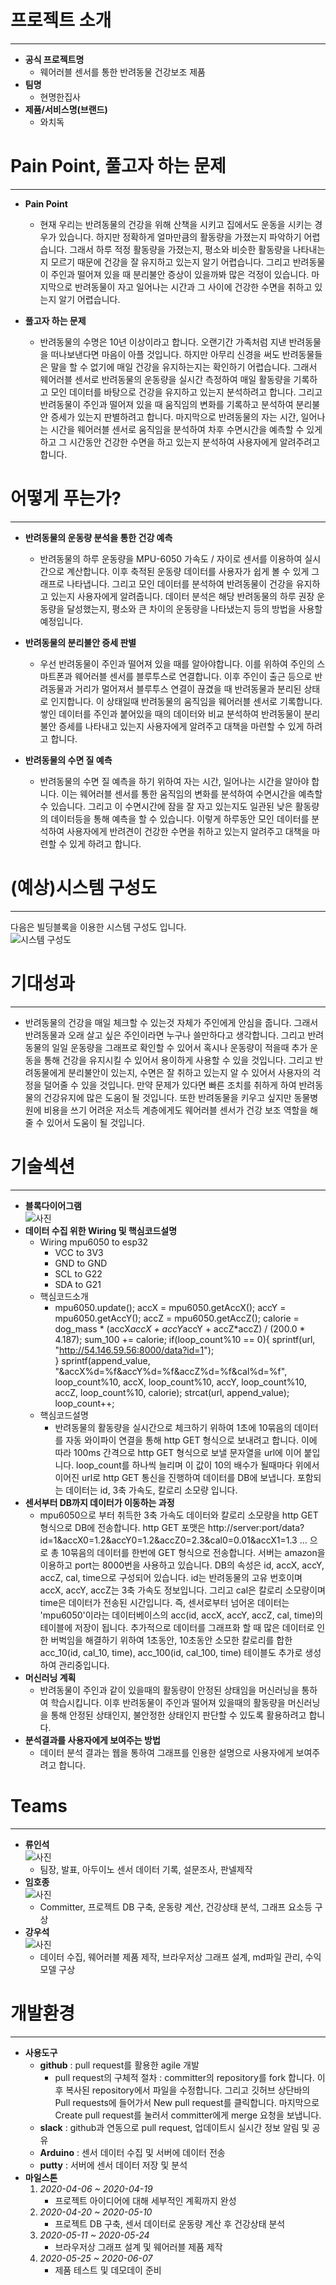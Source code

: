 # 프로젝트 소개
---
- **공식 프로젝트명**
    - 웨어러블 센서를 통한 반려동물 건강보조 제품
- **팀명**
    - 현명한집사
- **제품/서비스명(브랜드)**
    - 와치독

# Pain Point, 풀고자 하는 문제
---
- **Pain Point**
    - 현재 우리는 반려동물의 건강을 위해 산책을 시키고 집에서도 운동을 시키는 경우가 있습니다. 하지만 정확하게 얼마만큼의 활동량을 가졌는지 파악하기 어렵습니다. 그래서 하루 적정 활동량을 가졌는지, 평소와 비슷한 활동량을 나타내는지 모르기 때문에 건강을 잘 유지하고 있는지 알기 어렵습니다. 그리고 반려동물이 주인과 떨어져 있을 때 분리불안 증상이 있을까봐 많은 걱정이 있습니다. 마지막으로 반려동물이 자고 일어나는 시간과 그 사이에 건강한 수면을 취하고 있는지 알기 어렵습니다.

- **풀고자 하는 문제**
    - 반려동물의 수명은 10년 이상이라고 합니다. 오랜기간 가족처럼 지낸 반려동물을 떠나보낸다면 마음이 아플 것입니다. 하지만 아무리 신경을 써도 반려동물들은 말을 할 수 없기에 매일 건강을 유지하는지는 확인하기 어렵습니다. 그래서 웨어러블 센서로 반려동물의 운동량을 실시간 측정하여 매일 활동량을 기록하고 모인 데이터를 바탕으로 건강을 유지하고 있는지 분석하려고 합니다. 그리고 반려동물이 주인과 떨어져 있을 때 움직임의 변화를 기록하고 분석하여 분리불안 증세가 있는지 판별하려고 합니다. 마지막으로 반려동물의 자는 시간, 일어나는 시간을 웨어러블 센서로 움직임을 분석하여 차후 수면시간을 예측할 수 있게하고 그 시간동안 건강한 수면을 하고 있는지 분석하여 사용자에게 알려주려고 합니다.

# 어떻게 푸는가?
---
- **반려동물의 운동량 분석을 통한 건강 예측**
  - 반려동물의 하루 운동량을 MPU-6050 가속도 / 자이로 센서를 이용하여 실시간으로 계산합니다. 이후 축적된 운동량 데이터를 사용자가 쉽게 볼 수 있게 그래프로 나타냅니다. 그리고 모인 데이터를 분석하여 반려동물이 건강을 유지하고 있는지 사용자에게 알려줍니다. 데이터 분석은 해당 반려동물의 하루 권장 운동량을 달성했는지, 평소와 큰 차이의 운동량을 나타냈는지 등의 방법을 사용할 예정입니다.

- **반려동물의 분리불안 증세 판별**
  - 우선 반려동물이 주인과 떨어져 있을 때를 알아야합니다. 이를 위하여 주인의 스마트폰과 웨어러블 센서를 블루투스로 연결합니다. 이후 주인이 출근 등으로 반려동물과 거리가 멀어져서 블루투스 연결이 끊겼을 때 반려동물과 분리된 상태로 인지합니다. 이 상태일때 반려동물의 움직임을 웨어러블 센서로 기록합니다. 쌓인 데이터를 주인과 붙어있을 때의 데이터와 비교 분석하여 반려동물이 분리불안 증세를 나타내고 있는지 사용자에게 알려주고 대책을 마련할 수 있게 하려고 합니다.

- **반려동물의 수면 질 예측**
  - 반려동물의 수면 질 예측을 하기 위하여 자는 시간, 일어나는 시간을 알아야 합니다. 이는 웨어러블 센서를 통한 움직임의 변화를 분석하여 수면시간을 예측할 수 있습니다. 그리고 이 수면시간에 잠을 잘 자고 있는지도 일관된 낮은 활동량의 데이터등을 통해 예측을 할 수 있습니다. 이렇게 하루동안 모인 데이터를 분석하여 사용자에게 반려견이 건강한 수면을 취하고 있는지 알려주고 대책을 마련할 수 있게 하려고 합니다.

# (예상)시스템 구성도
---
다음은 빌딩블록을 이용한 시스템 구성도 입니다.
<br>![시스템 구성도](./image/시스템구조도.png)
<!-- 시스템 구성도 사진 필요 -->
# 기대성과
---
- 반려동물의 건강을 매일 체크할 수 있는것 자체가 주인에게 안심을 줍니다. 그래서 반려동물과 오래 살고 싶은 주인이라면 누구나 쓸만하다고 생각합니다. 그리고 반려동물의 일일 운동량을 그래프로 확인할 수 있어서 혹시나 운동량이 적을때 추가 운동을 통해 건강을 유지시킬 수 있어서 용이하게 사용할 수 있을 것입니다. 그리고 반려동물에게 분리불안이 있는지, 수면은 잘 취하고 있는지 알 수 있어서 사용자의 걱정을 덜어줄 수 있을 것입니다. 만약 문제가 있다면 빠른 조치를 취하게 하여 반려동물의 건강유지에 많은 도움이 될 것입니다.  또한 반려동물을 키우고 싶지만 동물병원에 비용을 쓰기 어려운 저소득 계층에게도 웨어러블 센서가 건강 보조 역할을 해줄 수 있어서 도움이 될 것입니다.

# 기술섹션
---
- **블록다이어그램**
<br>![사진](./image/블록다이어그램.png)
- **데이터 수집 위한 Wiring 및 핵심코드설명**
  - Wiring mpu6050 to esp32
    - VCC to 3V3
    - GND to GND
    - SCL to G22
    - SDA to G21
  - 핵심코드소개
    -  mpu6050.update();
  accX = mpu6050.getAccX();
  accY = mpu6050.getAccY();
  accZ = mpu6050.getAccZ();
  calorie = dog_mass * (accX*accX + accY*accY + accZ*accZ) / (200.0 * 4.187);
  sum_100 += calorie;
  if(loop_count%10 == 0){
    sprintf(url, "http://54.146.59.56:8000/data?id=1");  
  }
  sprintf(append_value, "&accX%d=%f&accY%d=%f&accZ%d=%f&cal%d=%f", loop_count%10, accX, loop_count%10, accY, loop_count%10, accZ, loop_count%10, calorie);
  strcat(url, append_value);
  loop_count++;
  - 핵심코드설명
    - 반려동물의 활동량을 실시간으로 체크하기 위하여 1초에 10묶음의 데이터를 자동 와이파이 연결을 통해 http GET 형식으로 보내려고 합니다. 이에 따라 100ms 간격으로 http GET 형식으로 보낼 문자열을 url에 이어 붙입니다. loop_count를 하나씩 늘리며 이 값이 10의 배수가 될때마다 위에서 이어진 url로 http GET 통신을 진행하여 데이터를 DB에 보냅니다. 포함되는 데이터는 id, 3축 가속도, 칼로리 소모량 입니다.
- **센서부터 DB까지 데이터가 이동하는 과정**
  - mpu6050으로 부터 취득한 3축 가속도 데이터와 칼로리 소모량을 http GET 형식으로 DB에 전송합니다. http GET 포맷은 http://server:port/data?id=1&accX0=1.2&accY0=1.2&accZ0=2.3&cal0=0.01&accX1=1.3 ... 으로 총 10묶음의 데이터를 한번에 GET 형식으로 전송합니다. 서버는 amazon을 이용하고 port는 8000번을 사용하고 있습니다. DB의 속성은 id, accX, accY, accZ, cal, time으로 구성되어 있습니다. id는 반려동물의 고유 번호이며 accX, accY, accZ는 3축 가속도 정보입니다. 그리고 cal은 칼로리 소모량이며 time은 데이터가 전송된 시간입니다. 즉, 센서로부터 넘어온 데이터는 'mpu6050'이라는 데이터베이스의 acc(id, accX, accY, accZ, cal, time)의 테이블에 저장이 됩니다. 추가적으로 데이터를 그래프화 할 때 많은 데이터로 인한 버벅임을 해결하기 위하여 1초동안, 10초동안 소모한 칼로리를 합한 acc_10(id, cal_10, time), acc_100(id, cal_100, time) 테이블도 추가로 생성하여 관리중입니다.
- **머신러닝 계획**
  - 반려동물이 주인과 같이 있을때의 활동량이 안정된 상태임을 머신러닝을 통하여 학습시킵니다. 이후 반려동물이 주인과 떨어져 있을때의 활동량을 머신러닝을 통해 안정된 상태인지, 불안정한 상태인지 판단할 수 있도록 활용하려고 합니다.
- **분석결과를 사용자에게 보여주는 방법**
  - 데이터 분석 결과는 웹을 통하여 그래프를 인용한 설명으로 사용자에게 보여주려고 합니다.

# Teams
---
- **류인석**
<br>![사진](./image/20121586류인석.png)
    - 팀장, 발표, 아두이노 센서 데이터 기록, 설문조사, 판넬제작
- **임호종**
<br>![사진](./image/20151598임호종.png)
    - Committer, 프로젝트 DB 구축, 운동량 계산, 건강상태 분석, 그래프 요소등 구상
- **강우석**
<br>![사진](./image/20151516강우석.PNG)
    - 데이터 수집, 웨어러블 제품 제작, 브라우저상 그래프 설계, md파일 관리, 수익모델 구상



# 개발환경
---
- **사용도구**
  - **github** : pull request를 활용한 agile 개발
    - pull request의 구체적 절차 : committer의 repository를 fork 합니다. 이후 복사된 repository에서 파일을 수정합니다. 그리고 깃허브 상단바의 Pull requests에 들어가서 New pull request를 클릭합니다. 마지막으로 Create pull request를 눌러서 committer에게 merge 요청을 보냅니다.
  - **slack** : github과 연동으로 pull request, 업데이트시 실시간 정보 알림 및 공유
  - **Arduino** : 센서 데이터 수집 및 서버에 데이터 전송
  - **putty** : 서버에 센서 데이터 저장 및 분석
- **마일스톤**
    1. *2020-04-06 ~ 2020-04-19*
        - 프로젝트 아이디어에 대해 세부적인 계획까지 완성
    2. *2020-04-20 ~ 2020-05-10*
        - 프로젝트 DB 구축, 센서 데이터로 운동량 계산 후 건강상태 분석
    3. *2020-05-11 ~ 2020-05-24*
        - 브라우저상 그래프 설계 및 웨어러블 제품 제작
    4. *2020-05-25 ~ 2020-06-07*
        - 제품 테스트 및 데모데이 준비
